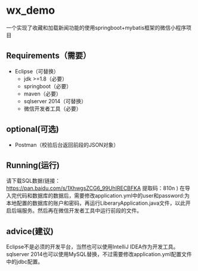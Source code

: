 # wx_demo
一个实现了收藏和加载新闻功能的使用springboot+mybatis框架的微信小程序项目
## Requirements（需要）
* Eclipse（可替换）
    * jdk >=1.8（必要）
    * springboot（必要）
  * maven（必要）
  * sqlserver 2014（可替换）
  * 微信开发者工具（必要）
## optional(可选)
  * Postman（校验后台返回前段的JSON对象）
## Running(运行)
请下载SQL数据(链接：https://pan.baidu.com/s/1XhwgsZCG6_99UhIRECBFKA 提取码：810n )
  在导入完代码和数据库的数据后，需要修改application.yml中的user和password:为本地配置的数据库的账户和密码，再运行LiberaryApplication.java文件，以此开启后端服务。然后再在微信开发者工具中运行前段的文件。
## advice(建议)
  Eclipse不是必须的开发平台，当然也可以使用IntelliJ IDEA作为开发工具。
  sqlserver 2014也可以使用MySQL替换，不过需要修改application.yml配置文件中的jdbc配置。
